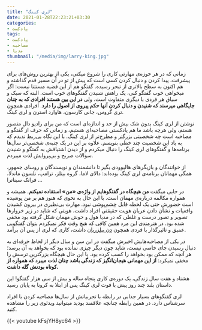 ```yaml
---
title: "لری کینگ"
date: 2021-01-28T22:23:21+03:30
categories:
- پادکست
tags:
- پادکست
- مصاحبه
- مدیا
thumbnail: "/media/img/larry-king.jpg"
---
```


زمانی که در هر حوزه‌ی مهارتی کاری را شروع میکنی، یکی از بهترین روش‌های برای پیشرفت، پیدا کردن و دنبال کردن کسی است که پیش از تو در آن مسیر قدم گذاشته و هم اکنون به سطح بالاتری از تبحر رسیده. گفتگو هم از این قضیه مستثنا نیست: اگر میخواهی خوب گفتگو کنی، یک راهش شنیدن گفتگوهای خوب است.
البته که سبک و سیاق هر فردی با دیگری متفاوت است، ولی **در این بین هستند افرادی که به چنان جایگاهی میرسند که شنیدن و دنبال کردن آنها حکم پیروی از اصول را دارد**. افرادی همچون تری گروس، جانی کارسون، هاوارد استرن و لری کینگ.

نوشتن از لری کینگ بدون شک بیش از حد و اندازه‌ای است که من برای رادیو دال متصور هستم، ولی هرچه باشد ما هم پادکستی مصاحبه‌ای هستیم، و زمانی که حرف از گفتگو و مصاحبه است چه شخصیتی بزرگتر و مطرح‌تر از لری کینگ. با این نگاه بی‌ربط ندیدم که به یاد این شخصیت چند خطی بنویسم.
علاوه بر این در یک جنبه‌ی شخصی‌تر سال‌ها برنامه‌ها و گفتگوهای لری کینگ را دنبال میکردم و از دیدن اشتیاقش به گفتگو و شنیدن سوالات صریح و بی‌پروایش لذت میبردم.

از خوانندگان و بازیگرهای هالیوودی بگیر تا دانشمندان و نویسندگان و روسای جمهور، همگی مهمانان برنامه‌ی لری کینگ بوده‌اند: دالای لاما، گروه بیتلز، ترامپ، نلسون ماندلا، فرانک سیناترا ...

در جایی میگفت **من هیچگاه در گفتگوهایم از واژه‌ی «من» استفاده نمیکنم**. همیشه و همواره مکالمه درباره‌ی مهمان است. با این حال به نحوی که هنوز هم بر من پوشیده است حضورش حتی یک لحظه قابل چشم‌پوشی نبود.
مهارت بی‌نظیری در بیرون کشیدن واقعیات و نشان دادن عریان هویت حقیقتی افراد داشت، هویتی که شاید در زیر خروارها تصویر و تصور درست و غلطی که در مدیا هول و حوش مهمان شکل گرفته بود مخفی شده بود. در هنرمندی این مرد همین کافی که هیچ وقت فکر نمیکردم بتوان گفتگویی عمیق و تاثیرگذار با فردی همچون [دن بیلزریان](https://www.youtube.com/watch?v=OCDvsjymcg0) داشت، کاری که لری از پس آن برآمد.

در یکی از مصاحبه‌هایش اخیرش میگفت در این سن و سال دیگر از لحاظ حرفه‌ای به دنبال رسیدن جای خاصی نیست، شاید چون دیگر چیزی نمانده بود که بخواهد به آن برسد؛ هر آنچه که ممکن بود بخواهد را کسب کرده بود. با این حال هیچگاه بزرگترین ترسش را مخفی نمیکرد: **از این مهمانی هیجان‌انگیز که زندگی باشد چنان لذت میبرد که همواره از کوتاه بودنش گله داشت.**

هشتاد و هفت سال زندگی، یک دوره‌ی کاری پنجاه ساله و بیش از سی هزار گفتگو!
این داستان بلند چند روز پیش با فوت لری کینگ پس از ابتلا به کرونا به پایان رسید.

لری گفتگوهای بسیار جذابی در رابطه با تجربیاتش از سال‌ها مصاحبه کردن با افراد سرشناس دارد. در همین رابطه چنانچه علاقمند بودید میتوانید ویدئوی زیر را مشاهده کنید.

{{< youtube kFsjYH8yc64 >}}
